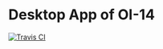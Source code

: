# Desktop App of OI-14

[![Travis CI](https://img.shields.io/travis/oi-14/desktop-app.github.io?style=for-the-badge)](https://travis-ci.org/oi-14/desktop-app/)
